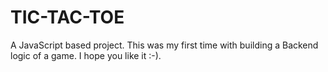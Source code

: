 # TIC-TAC-TOE
A JavaScript based project. This was my first time with building a Backend logic of a game. I hope you like it :-).

